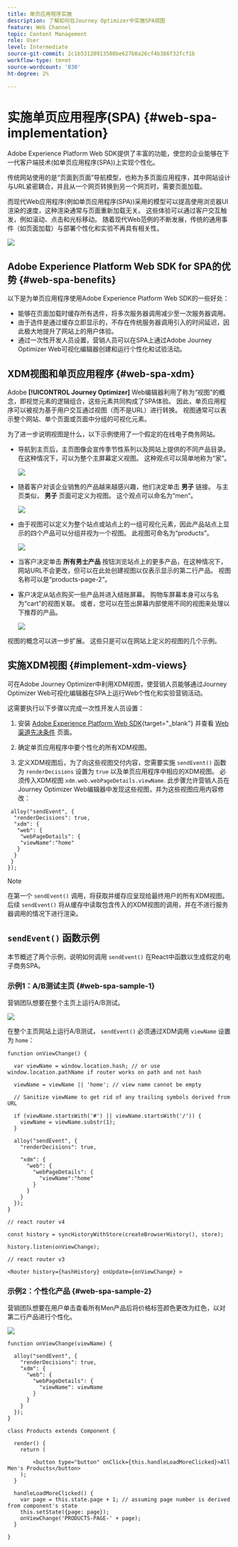 ```yaml
---
title: 单页应用程序实施
description: 了解如何在Journey Optimizer中实施SPA视图
feature: Web Channel
topic: Content Management
role: User
level: Intermediate
source-git-commit: 2c1b53120913580be627b0a26cf4b386f32fcf1b
workflow-type: tm+mt
source-wordcount: '830'
ht-degree: 2%

---
```


# 实施单页应用程序(SPA) {#web-spa-implementation}

Adobe Experience Platform Web SDK提供了丰富的功能，使您的企业能够在下一代客户端技术(如单页应用程序(SPA))上实现个性化。

传统网站使用的是“页面到页面”导航模型，也称为多页面应用程序，其中网站设计与URL紧密耦合，并且从一个网页转换到另一个网页时，需要页面加载。

而现代Web应用程序(例如单页应用程序(SPA))采用的模型可以提高使用浏览器UI渲染的速度，这种渲染通常与页面重新加载无关。 这些体验可以通过客户交互触发，例如滚动、点击和光标移动。 随着现代Web范例的不断发展，传统的通用事件（如页面加载）与部署个性化和实验不再具有相关性。

![](assets/web-spa-vs-traditional-lifecycle.png)

## Adobe Experience Platform Web SDK for SPA的优势 {#web-spa-benefits}

以下是为单页应用程序使用Adobe Experience Platform Web SDK的一些好处：

* 能够在页面加载时缓存所有选件，将多次服务器调用减少至一次服务器调用。
* 由于选件是通过缓存立即显示的，不存在传统服务器调用引入的时间延迟，因此极大地提升了网站上的用户体验。
* 通过一次性开发人员设置，营销人员可以在SPA上通过Adobe Journey Optimizer Web可视化编辑器创建和运行个性化和试验活动。

## XDM视图和单页应用程序 {#web-spa-xdm}

Adobe **[!UICONTROL Journey Optimizer]** Web编辑器利用了称为“视图”的概念，即视觉元素的逻辑组合，这些元素共同构成了SPA体验。 因此，单页应用程序可以被视为基于用户交互通过视图（而不是URL）进行转换。 视图通常可以表示整个网站、单个页面或页面中分组的可视化元素。

为了进一步说明视图是什么，以下示例使用了一个假定的在线电子商务网站。

* 导航到主页后，主页图像会宣传季节性系列以及网站上提供的不同产品目录。 在这种情况下，可以为整个主屏幕定义视图。 这种观点可以简单地称为“家”。

  ![](assets/web-spa-home.png)

* 随着客户对该企业销售的产品越来越感兴趣，他们决定单击 **男子** 链接。 与主页类似， **男子** 页面可定义为视图。 这个观点可以命名为“men”。

  ![](assets/web-spa-men.png)

* 由于视图可以定义为整个站点或站点上的一组可视化元素，因此产品站点上显示的四个产品可以分组并视为一个视图。 此视图可命名为“products”。

  ![](assets/web-spa-men-products.png)

* 当客户决定单击 **所有男士产品** 按钮浏览站点上的更多产品，在这种情况下，网站URL不会更改，但可以在此处创建视图以仅表示显示的第二行产品。 视图名称可以是“products-page-2”。

* 客户决定从站点购买一些产品并进入结账屏幕。 购物车屏幕本身可以与名为“cart”的视图关联。 或者，您可以在签出屏幕内部使用不同的视图来处理以下推荐的产品。

  ![](assets/web-spa-cart.png)

视图的概念可以进一步扩展。 这些只是可以在网站上定义的视图的几个示例。

## 实施XDM视图 {#implement-xdm-views}

可在Adobe Journey Optimizer中利用XDM视图，使营销人员能够通过Journey Optimizer Web可视化编辑器在SPA上运行Web个性化和实验营销活动。

这需要执行以下步骤以完成一次性开发人员设置：

1. 安装 [Adobe Experience Platform Web SDK](https://experienceleague.adobe.com/docs/experience-platform/edge/fundamentals/installing-the-sdk.html){target="_blank"} 并查看 [Web渠道先决条件](web-prerequisites.md) 页面。

2. 确定单页应用程序中要个性化的所有XDM视图。

3. 定义XDM视图后，为了向这些视图交付内容，您需要实施 `sendEvent()` 函数为 `renderDecisions` 设置为 `true` 以及单页应用程序中相应的XDM视图。 必须传入XDM视图 `xdm.web.webPageDetails.viewName`. 此步骤允许营销人员在Journey Optimizer Web编辑器中发现这些视图，并为这些视图应用内容修改：

```
 alloy("sendEvent", {
  "renderDecisions": true,
  "xdm": {
   "web": {
    "webPageDetails": {
    "viewName":"home"
   }
  }
 }
});
```

>[!NOTE]
>
>在第一个 `sendEvent()` 调用，将获取并缓存应呈现给最终用户的所有XDM视图。 后续 `sendEvent()` 将从缓存中读取包含传入的XDM视图的调用，并在不进行服务器调用的情况下进行渲染。

## `sendEvent()` 函数示例

本节概述了两个示例，说明如何调用 `sendEvent()` 在React中函数以生成假定的电子商务SPA。

### 示例1：A/B测试主页 {#web-spa-sample-1}

营销团队想要在整个主页上运行A/B测试。

![](assets/web-spa-home.png)

在整个主页网站上运行A/B测试， `sendEvent()` 必须通过XDM调用 `viewName` 设置为 `home`：

```
function onViewChange() {

  var viewName = window.location.hash; // or use window.location.pathName if router works on path and not hash

  viewName = viewName || 'home'; // view name cannot be empty

  // Sanitize viewName to get rid of any trailing symbols derived from URL

  if (viewName.startsWith('#') || viewName.startsWith('/')) {
    viewName = viewName.substr(1);
  }

  alloy("sendEvent", {
    "renderDecisions": true,

    "xdm": {
      "web": {
        "webPageDetails": {
          "viewName":"home"
        }
      }
    }
  });
}

// react router v4

const history = syncHistoryWithStore(createBrowserHistory(), store);

history.listen(onViewChange);

// react router v3

<Router history={hashHistory} onUpdate={onViewChange} >
```

### 示例2：个性化产品 {#web-spa-sample-2}

营销团队想要在用户单击查看所有Men产品后将价格标签颜色更改为红色，以对第二行产品进行个性化。

![](assets/web-spa-men-products.png)

```
function onViewChange(viewName) {

  alloy("sendEvent", {
    "renderDecisions": true,
    "xdm": {
      "web": {
        "webPageDetails": {
          "viewName": viewName
        }
      }
    }
  });
}

class Products extends Component {

  render() {
    return (

        <button type="button" onClick={this.handleLoadMoreClicked}>All Men's Products</button>
    );
  }

  handleLoadMoreClicked() {
    var page = this.state.page + 1; // assuming page number is derived from component's state
    this.setState({page: page});
    onViewChange('PRODUCTS-PAGE-' + page);
  }

}
```
